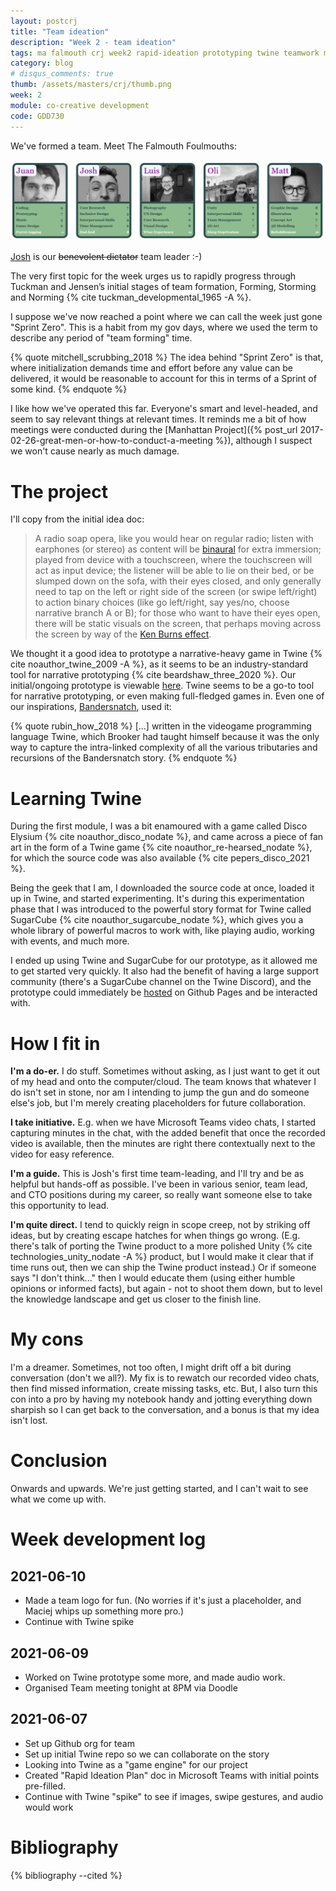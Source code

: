 ```yaml
---
layout: postcrj
title: "Team ideation"
description: "Week 2 - team ideation"
tags: ma falmouth crj week2 rapid-ideation prototyping twine teamwork ma-co-creative
category: blog
# disqus_comments: true
thumb: /assets/masters/crj/thumb.png
week: 2
module: co-creative development
code: GDD730
---
```


We've formed a team. Meet The Falmouth Foulmouths:

[![the Falmouth Foulmouths](/assets/posts/2021-06-09-week-2--rapid-ideation-kicks-off/falmouth-foulmouths.png)](https://github.com/The-Falmouth-Foulmouths/top-trumps)

[Josh](https://skoobin.design/) is our ~~benevolent dictator~~ team leader :-)

The very first topic for the week urges us to rapidly progress through Tuckman and Jensen’s initial stages of team formation, Forming, Storming and Norming {% cite tuckman_developmental_1965 -A %}.

I suppose we've now reached a point where we can call the week just gone "Sprint Zero". This is a habit from my gov days, where we used the term to describe any period of "team forming" time.

{% quote mitchell_scrubbing_2018 %}
The idea behind "Sprint Zero" is that, where initialization demands time and effort before any value can be delivered, it would be reasonable to account for this in terms of a Sprint of some kind.
{% endquote %}

I like how we've operated this far. Everyone's smart and level-headed, and seem to say relevant things at relevant times. It reminds me a bit of how meetings were conducted during the [Manhattan Project]({% post_url 2017-02-26-great-men-or-how-to-conduct-a-meeting %}), although I suspect we won't cause nearly as much damage.

# The project

I'll copy from the initial idea doc:

> A radio soap opera, like you would hear on regular radio; listen with earphones (or stereo) as content will be [binaural](https://en.wikipedia.org/wiki/Binaural_recording) for extra immersion; played from device with a touchscreen, where the touchscreen will act as input device; the listener will be able to lie on their bed, or be slumped down on the sofa, with their eyes closed, and only generally need to tap on the left or right side of the screen (or swipe left/right) to action binary choices (like go left/right, say yes/no, choose narrative branch A or B); for those who want to have their eyes open, there will be static visuals on the screen, that perhaps moving across the screen by way of the [Ken Burns effect](https://en.wikipedia.org/wiki/Ken_Burns_effect). 

We thought it a good idea to prototype a narrative-heavy game in Twine {% cite noauthor_twine_2009 -A %}, as it seems to be an industry-standard tool for narrative prototyping {% cite beardshaw_three_2020 %}. Our initial/ongoing prototype is viewable [here](https://the-falmouth-foulmouths.github.io/twine/). Twine seems to be a go-to tool for narrative prototyping, or even making full-fledged games in. Even one of our inspirations, [Bandersnatch](https://www.netflix.com/title/80988062), used it:

{% quote rubin_how_2018 %}
[...] written in the videogame programming language Twine, which Brooker had taught himself because it was the only way to capture the intra-linked complexity of all the various tributaries and recursions of the Bandersnatch story.
{% endquote %}

# Learning Twine

During the first module, I was a bit enamoured with a game called Disco Elysium {% cite noauthor_disco_nodate %}, and came across a piece of fan art in the form of a Twine game {% cite noauthor_re-hearsed_nodate %}, for which the source code was also available {% cite pepers_disco_2021 %}.

Being the geek that I am, I downloaded the source code at once, loaded it up in Twine, and started experimenting. It's during this experimentation phase that I was introduced to the powerful story format for Twine called SugarCube {% cite noauthor_sugarcube_nodate %}, which gives you a whole library of powerful macros to work with, like playing audio, working with events, and much more.

I ended up using Twine and SugarCube for our prototype, as it allowed me to get started very quickly. It also had the benefit of having a large support community (there's a SugarCube channel on the Twine Discord), and the prototype could immediately be [hosted](https://the-falmouth-foulmouths.github.io/twine/) on Github Pages and be interacted with.

# How I fit in

**I'm a do-er.** I do stuff. Sometimes without asking, as I just want to get it out of my head and onto the computer/cloud. The team knows that whatever I do isn't set in stone, nor am I intending to jump the gun and do someone else's job, but I'm merely creating placeholders for future collaboration.

**I take initiative.** E.g. when we have Microsoft Teams video chats, I started capturing minutes in the chat, with the added benefit that once the recorded video is available, then the minutes are right there contextually next to the video for easy reference.

**I'm a guide.** This is Josh's first time team-leading, and I'll try and be as helpful but hands-off as possible. I've been in various senior, team lead, and CTO positions during my career, so really want someone else to take this opportunity to lead.

**I'm quite direct.** I tend to quickly reign in scope creep, not by striking off ideas, but by creating escape hatches for when things go wrong. (E.g. there's talk of porting the Twine product to a more polished Unity {% cite technologies_unity_nodate -A %} product, but I would make it clear that if time runs out, then we can ship the Twine product instead.) Or if someone says "I don't think..." then I would educate them (using either humble opinions or informed facts), but again - not to shoot them down, but to level the knowledge landscape and get us closer to the finish line.

# My cons

I'm a dreamer. Sometimes, not too often, I might drift off a bit during conversation (don't we all?). My fix is to rewatch our recorded video chats, then find missed information, create missing tasks, etc. But, I also turn this con into a pro by having my notebook handy and jotting everything down sharpish so I can get back to the conversation, and a bonus is that my idea isn't lost.

# Conclusion

Onwards and upwards. We're just getting started, and I can't wait to see what we come up with.

# Week development log

## 2021-06-10

- Made a team logo for fun. (No worries if it's just a placeholder, and Maciej whips up something more pro.)
- Continue with Twine spike

## 2021-06-09

- Worked on Twine prototype some more, and made audio work.
- Organised Team meeting tonight at 8PM via Doodle

## 2021-06-07

- Set up Github org for team
- Set up initial Twine repo so we can collaborate on the story
- Looking into Twine as a "game engine" for our project
- Created "Rapid Ideation Plan" doc in Microsoft Teams with initial points pre-filled.
- Continue with Twine "spike" to see if images, swipe gestures, and audio would work


# Bibliography

{% bibliography --cited %}

